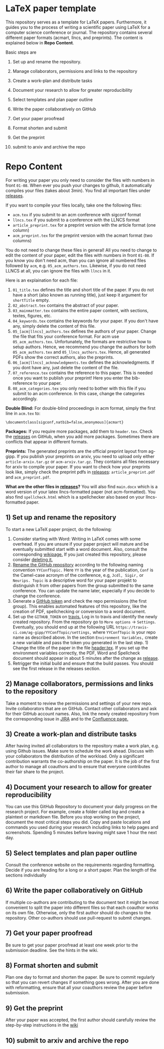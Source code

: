 LaTeX paper template
====================

This repository serves as a template for LaTeX papers.
Furthermore, it guides you to the process of writing a scientific paper using LaTeX for a computer science conference or journal.
The repository contains several different paper formats (acmart, llncs, and preprints). The content is explained below in **Repo Content**.

Basic steps are

1.  Set up and rename the repository.

2.  Manage collaborators, permissions and links to the repository

3.  Create a work-plan and distribute tasks

4.  Document your research to allow for greater reproducibility

5.  Select templates and plan paper outline

6.  Write the paper collaboratively on GitHub

7.  Get your paper proofread

8.  Format shorten and submit

9.  Get the preprint

10. submit to arxiv and archive the repo


Repo Content
==================

For writing your paper you only need to consider the files with numbers in front `01-08`. When ever you push your changes to github, it automatically
compiles your files (takes about 3min). You find all important files under [releases](/releases).

If you want to compile your files locally, take one the following files:
* `acm.tex` if you submit to an acm conference with sigconf format
* `llncs.tex` if you submit to a conference with the LLNCS format
* `article_preprint.tex` for a preprint version with the article format (one column)
* `acm_preprint.tex` for the preprint version with the acmart format (two columns)

You do not need to change these files in general! All you need to change to edit the content of your paper, edit the files with numbers in front `01-08`.
If you know you don't need acm, than you can ignore all numbered files followed by `acm`, e.g. `05_acm_authors.tex`. Likewise, if you do not need LLNCS at all,
you can ignore the files with `llncs` in it.

Here is an explaination for each file:
1. `01_title.tex` defines the title and short title of the paper. If you do not have a short (also known as running title), just keep it argument for `shortTitle` empty.
2. `02_abstract.tex` contains the abstract of your paper.
3. `03_mainmatter.tex` contains the entire paper content, with sections, textes, figures, etc.
4. `04_keywords.tex` contains the keywords for your paper. If you don't have any, simply delete the content of this file.
5. `05_[acm|llncs]_authors.tex` defines the authors of your paper. Change the file that fits your conference format. For acm use `05_acm_authors.tex`. Unfortunately, the formats are restrictive how to setup authors. Hence, we recommend you change the authors for both `05_acm_authors.tex` and `05_llncs_authors.tex`. Hence, all generated PDFs show the correct authors, also the preprints.
6. `06_[acm|llncs]_acknowledgments.tex` defines the acknowledgments. If you dont have any, just delete the content of the file.
7. `07_reference.tex` contains the reference to this paper. This is needed once you want to publish your preprint! Here you enter the bib-reference to your paper. 
8. `08_acm_categories.tex` you only need to bother with this file if you submit to an acm conference. In this case, change the categories accordingly.


**Double Blind:** For double-blind proceedings in acm format, simply the first line in `acm.tex` to: 
```
\documentclass[sigconf,natbib=false,anonymous]{acmart}
```

**Packages:** If you require more packages, add them to `header.tex`. Check the [releases](/releases) on GitHub, when you add more packages. Sometimes there are conflicts that appear in different formats.

**Preprints:** The generated preprints are the official preprint layout from ag-gipp. If you publish your preprints on arxiv, you need to upload only either `article-arxiv.tar.gz` or `acm-arxiv.tar.gz`. They contains all files necessary for arxiv to compile your paper. If you want to check how your preprints look like, simply check the preprint pdfs in [releases](/releases): `article_preprint.pdf` and `acm_preprint.pdf`.

**What are the other files in [releases](/releases)?** You will also find `main.docx` which is a word version of your latex llncs-formatted paper (not acm-formatted). You also find `spellcheck.html` which is a spellchecker also based on your llncs-formatted paper.


## 1) Set up and rename the repository

To start a new LaTeX paper project, do the following:

1) Consider starting with Word:
Writing in LaTeX comes with some overhead.
If you are unsure if your paper project will mature and be eventually submitted start with a word document.
Also, consult the corresponding
[wikipage.](https://isgroup.atlassian.net/wiki/spaces/ISG/pages/16613454/Write+the+Paper)
If you just created this repository, please consider 
[deleting it.](https://help.github.com/en/github/administering-a-repository/deleting-a-repository)
1) [Rename the GitHub repository](https://help.github.com/en/github/administering-a-repository/renaming-a-repository)
according to the following naming convention `YYConfTopic.` 
Here `YY` is the year of the publication, 
`Conf` is the Camel-case acronym of the conference,
e.g, `Jcdl, Sigir,` or `Neurips.
Topic` is a descriptive word for your paper projekt to distinguish it from other papers from the group submitted to the same conference.
You can update the name later, especially if you decide to change the conference. 
1) Generate a
[GitHub token](https://help.github.com/en/github/authenticating-to-github/creating-a-personal-access-token-for-the-command-line#creating-a-token)
and check the repo permissions (the first group).
This enables automated features of this repository, like the creation of PDF, spellchecking or
conversion to a word document. 
1) Set up the `GITHUB_TOKEN` on
[travis.](travis-ci.com)
Log in to travis and identify the newly created repository.
From the repository go to `More options` -\> `Settings`.
Eventually, you should end up at the following URL
`https://travis-ci.com/ag-gipp/YYConfTopic/settings,`
where `YYConfTopic` is your repo name as described above.
In the section `Environment Variables,`
create a new variable and pass the token you generated in the last step. 1)
Change the title of the paper in the file
[header.tex](/header.tex).
If you set up the environment variables correctly, the PDF, Word and Spellcheck document should appear in about 5 minutes after the change as
[release](https://help.github.com/en/github/administering-a-repository/viewing-your-repositorys-tags).
1) Retrigger the initial build and ensure that the build passes. You should see the first release in the releases section.
## 2) Manage collaborators, permissions and links to the repository

Take a moment to review the permissions and settings of your new repo.
Invite collaborators that are on GitHub.
Contact other collaborators and ask for their GitHub account names.
Also, link the newly created repository from the corresponding issue in
[JIRA](https://isgroup.atlassian.net/secure/RapidBoard.jspa?rapidView=53&projectKey=MPE&view=planning.nodetail&issueLimit=100)
and to the [Confluence page.](https://isgroup.atlassian.net/wiki/spaces/ISG/pages/54912991)

## 3) Create a work-plan and distribute tasks

After having invited all collaborators to the repository make a work plan, e.g.
using Github issues.
Make sure to schedule the work ahead.
Discuss with your collaborators the distribution of the workload.
Only a significant contribution warrants the co-authorship on the paper.
It is the job of the first author to manage all coauthors and to ensure that everyone contributes their fair share to the project.

## 4) Document your research to allow for greater reproducibility

You can use this GitHub Repository to document your daily progress on the
research project. For example, create a folder called _log_ and create a plaintext or
markdown file. Before you stop working on the project, document the most
critical steps you did. Copy and paste locations and commands you used during
your research including links to help pages and screenshots. Spending 5 minutes
before leaving might save 1 hour the next day.

## 5) Select templates and plan paper outline

Consult the conference website on the requirements regarding formatting. Decide
if you are heading for a long or a short paper. Plan the length of the sections
individually

## 6) Write the paper collaboratively on GitHub


If multiple co-authors are contributing to the document text it might be most
convenient to split the paper into different files so that each coauthor works
on its own file. Otherwise, only the first author should do changes to the
repository. Other co-authors should use pull-request to submit changes.

## 7) Get your paper proofread

Be sure to get your paper proofread at least one week prior to the submission
deadline. See the hints in the wiki.

## 8) Format shorten and submit

Plan one day to format and shorten the paper. Be sure to commit regularly so
that you can revert changes if something goes wrong. After you are done with
reformatting, ensure that all your coauthors review the paper before
submission.

## 9) Get the preprint

After your paper was accepted, the first author should carefully review the
step-by-step instructions in the
[wiki](https://isgroup.atlassian.net/wiki/spaces/ISG/pages/2818051/After+your+Paper+was+Accepted+Publishing+a+Paper+on+our+Website)

## 10) submit to arxiv and archive the repo

